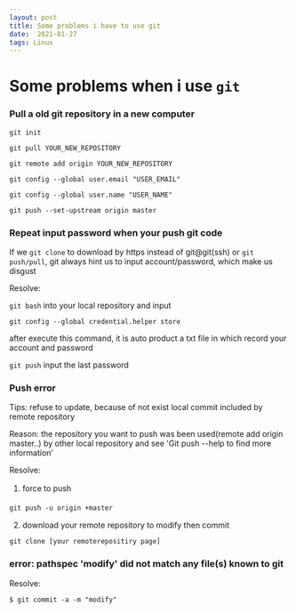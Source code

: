 ```yaml
---
layout: post
title: Some problems i have to use git
date:  2021-01-27
tags: Linux
---
```


# Some problems when i use `git` 

### Pull a old git repository in a new computer


`git init` 

`git pull YOUR_NEW_REPOSITORY` 

`git remote add origin YOUR_NEW_REPOSITORY` 

`git config --global user.email "USER_EMAIL"`  

`git config --global user.name "USER_NAME"`  

`git push --set-upstream origin master`  

### Repeat input password when your push git code


If we `git clone` to download by https instead of git@git(ssh) or `git push/pull`, git always hint us to input account/password, which make us disgust

Resolve:

`git bash` into your local repository and input

`git config --global credential.helper store`

after execute this command, it is auto product a txt file in which record your account and password

`git push` input the last password   

### Push error

Tips: refuse to update, because of not exist local commit included by remote repository

Reason: the repository you want to push was been used(remote add origin master..) by other local repository and see 'Git push --help to find more information'

Resolve:

1. force to push　　 

`git push -u origin +master`
　　　　　　　

2. download your remote repository to modify then commit
    
`git clone [your remoterepositiry page]`  

### error: pathspec 'modify' did not match any file(s) known to git

Resolve:

`$ git commit -a -m "modify"`  
